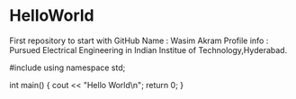 # HelloWorld
First repository to start with GitHub
Name : Wasim Akram 
Profile info :
Pursued Electrical Engineering in Indian Institue of Technology,Hyderabad.

#include<iostream>
using namespace std;

int main()
{
  cout << "Hello World\n";
  return 0;
}
